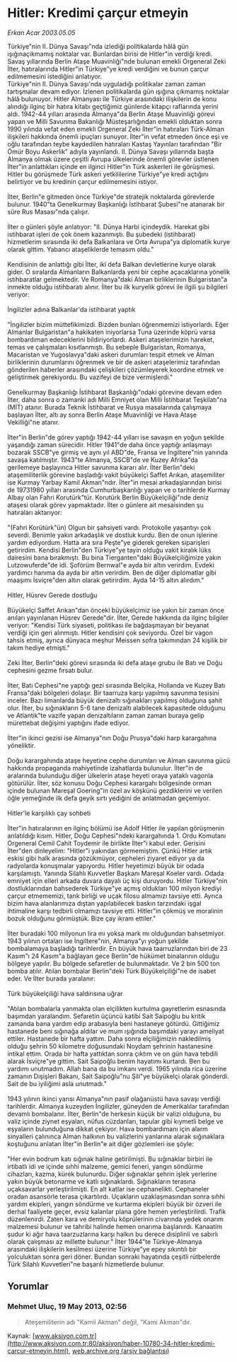 # Hitler: Kredimi çarçur etmeyin

*Erkan Acar 2003.05.05*

<div class="news-detail-text-todays">
 <div>
 </div>
 <div>
 </div>
 <div id="newsSpot">
  <font class="detail-spot">
   Türkiye"nin II. Dünya Savaşı"nda izlediği  politikalarda hâlâ gün ışığınaçıkmamış noktalar var. Bunlardan birisi de Hitler"in verdiği kredi. Savaş yıllarında Berlin Ataşe Muavinliği"nde bulunan emekli Orgeneral Zeki İlter, hatıralarında Hitler"in Türkiye"ye kredi verdiğini ve bunun çarçur edilmemesini istediğini anlatıyor.
  </font>
 </div>
 <div id="newsText">
  <font class="detail-text">
   Türkiye"nin II. Dünya Savaşı'nda uyguladığı politikalar zaman zaman tartışmalar devam ediyor. İzlenen politikalarda gün ışığına çıkmamış noktalar hâlâ bulunuyor. Hitler Almanyası ile Türkiye arasındaki ilişkilerin de konu alındığı ilginç bir hatıra kitabı geçtiğimiz günlerde kitapçı raflarında yerini aldı. 1942-44 yılları arasında Almanya"da Berlin Ataşe Muavinliği görevi yapan ve Milli Savunma Bakanlığı Müsteşarlığından emekli olduktan sonra 1990 yılında vefat eden emekli Orgeneral Zeki İlter"in hatıraları Türk-Alman ilişkileri hakkında önemli ipuçları sunuyor. İlter"in vefat etmeden önce eşi ve oğlu tarafından teybe kaydedilen hatıraları Kastaş Yayınları tarafından "Bir Ömür Boyu Askerlik" adıyla yayınlandı. II. Dünya Savaşı yıllarında başta Almanya olmak üzere çeşitli Avrupa ülkelerinde önemli görevler üstlenen İlter"in anlattıkları içinde en ilginci Hitler"in Türk askerleri ile görüşmesi. Hitler bu görüşmede Türk askeri yetkililerine Türkiye"ye kredi açtığını belirtiyor ve bu kredinin çarçur edilmemesini istiyor.
   <br/>
   <br/>
   İlter, Berlin"e gitmeden önce Türkiye"de stratejik noktalarda görevlerde bulunur. 1940"ta Genelkurmay Başkanlığı İstihbarat Şubesi"ne atanarak bir süre Rus Masası"nda çalışır.
   <br/>
   <br/>
   İlter o günleri şöyle anlatıyor: "II. Dünya Harbi içindeydik. Harekat gibi istihbarat işleri de çok önem kazanmıştı. Bu şubedeki (istihbarat) hizmetlerim sırasında iki defa Balkanlara ve Orta Avrupa"ya diplomatik kurye olarak gittim. Yabancı ataşeliklerde temasım oldu."
   <br/>
   <br/>
   Kendisinin de anlattığı gibi İlter, iki defa Balkan devletlerine kurye olarak gider. O sıralarda Almanların Balkanlarda yeni bir cephe açacaklarına yönelik istihbaratlar gelmektedir. Ve Romanya"daki Alman birliklerinin Bulgaristan"a inmekte olduğu istihbaratı alınır. İlter bu ilk kuryelik görevi ile ilgili şu bilgileri veriyor:
   <br/>
   <br/>
   İngilizler adına Balkanlar'da istihbarat yaptık
   <br/>
   <br/>
   "İngilizler bizim müttefikimizdi. Bizden bunları öğrenmemizi istiyorlardı. Eğer Almanlar Bulgaristan"a hakikaten iniyorlarsa Tuna üzerinde köprü varsa bombardıman edeceklerini bildiriyorlardı. Askeri ataşelerimizin hareket, temas ve çalışmaları kısıtlanmıştı. Bu sebeple Bulgaristan, Romanya, Macaristan ve Yugoslavya"daki askeri durumları tespit etmek ve Alman birliklerinin durumlarını öğrenmek ve bir de askeri ataşelerimiz tarafından gönderilen haberler arasındaki çelişkileri çözümleyerek koordine etmek ve geliştirmek gerekiyordu. Bu vazifeyi de bize vermişlerdi."
   <br/>
   <br/>
   Genelkurmay Başkanlığı İstihbarat Başkanlığı"ndaki görevine devam eden İlter, daha sonra o zamanki adı Milli Emniyet olan Milli İstihbarat Teşkilatı"na (MİT) atanır. Burada Teknik İstihbarat ve Rusya masalarında çalışmaya başlayan İlter, altı ay sonra Berlin Ataşe Muavinliği ve Hava Ataşe Vekilliği"ne atanır.
   <br/>
   <br/>
   İlter"in Berlin"de görev yaptığı 1942-44 yılları ise savaşın en yoğun şekilde yaşandığı zaman sürecidir. Hitler 1941"de daha önce yaptığı anlaşmayı bozarak SSCB"ye girmiş ve aynı yıl ABD"de, Fransa ve İngiltere"nin yanında savaşa katılmıştır. 1943"te Almanya, SSCB"de ve Kuzey Afrika"da gerilemeye başlayınca Hitler savunma kararı alır. İlter Berlin"deki ataşemiliterlik görevine başladığı vakit büyükelçi Saffet Arıkan, ataşemiliter ise Kurmay Yarbay Kamil Akman"ndır. İlter"in mesai arkadaşlarından birisi de 19731980 yılları arasında Cumhurbaşkanlığı yapan ve o tarihlerde Kurmay Albay olan Fahri Korutürk"tür. Korutürk  Berlin Büyükelçiliği"nde deniz ataşesi olarak görev yapmaktadır. İlter o günlere ait mesaisinden şu hatıraları aktarıyor:
   <br/>
   <br/>
   "(Fahri Korütürk"ün) Olgun bir şahsiyeti vardı. Protokolle yaşantıyı çok severdi. Benimle yakın arkadaşlık ve dostluk kurdu. Ben de onun işlerine yardım ediyordum. Hatta ara sıra Peşte"ye giderek gereken siparişleri getirirdim. Kendisi Berlin"den Türkiye"ye tayin olduğu vakit kiralık lüks dairesini bana bırakmıştı. Bu bina Tierganten"daki Büyükelçiliğimize yakın Lutzowuferde"de idi. Şoförüm Bernwal"e ayda bir altın verirdim. Evdeki yardımcı hanıma da ayda bir altın verirdim. Ben de diğer diplomatlar gibi maaşımı İsviçre"den altın olarak getirirdim. Ayda 14-15 altın alırdım."
   <br/>
   <br/>
   Hitler, Hüsrev Gerede dostluğu
   <br/>
   <br/>
   Büyükelçi Saffet Arıkan"dan önceki büyükelçimiz ise yakın bir zaman önce anıları yayınlanan Hüsrev Gerede"dir. İlter, Gerede hakkında da ilginç bilgiler veriyor: "Kendisi Türk siyaseti, politikası ile bağdaşmayan bir beyanat verdiği için geri alınmıştı. Hitler kendisini çok seviyordu. Özel bir vagon tahsis etmiş, ayrıca dünyaca meşhur Meissen sofra takımından 24 kişilik bir takım hediye etmişti."
   <br/>
   <br/>
   Zeki İlter, Berlin"deki görevi sırasında iki defa ataşe grubu ile Batı ve Doğu cephesini gezme fırsatı bulur.
   <br/>
   <br/>
   İlter, Batı Cephesi"ne yaptığı gezi sırasında Belçika, Hollanda ve Kuzey Batı Fransa"daki bölgeleri dolaşır. Bir taarruza karşı yapılmış savunma tesisini inceler. Bazı limanlarda büyük denizaltı sığınakları yapılmış olduğuna şahit olur. İlter, bu sığınakların 5-6 tane denizaltı alabilecek kapasitede olduğunu ve Atlantik"te vazife yapan denizaltıların zaman zaman buraya gelip mürettebat değişimi yaptığını ifade ediyor.
   <br/>
   <br/>
   İlter"in ikinci gezisi ise Almanya"nın Doğu Prusya"daki harp karargahına yöneliktir.
   <br/>
   <br/>
   Doğu karargahında ataşe heyetine cephe durumları ve Alman savunma gücü hakkında propaganda mahiyetinde izahatlarda bulunulur. İlter"in de aralarında bulunduğu diğer ülkelerin ataşe heyeti oraya yataklı vagonla götürülür. İlter, söz konusu Doğu Cephesi karargahı bölgesinde orman içinde bulunan Mareşal Goering"in özel av köşkünü gezdiklerini ve verilen öğle yemeğinde ilk defa geyik sırtı yediğini de anlatmadan geçemiyor.
   <br/>
   <br/>
   Hitler'le karşılıklı çay sohbeti
   <br/>
   <br/>
   İlter"in hatıralarının en ilginç bölümü ise Adolf Hitler ile yapılan görüşmenin anlatıldığı kısım. Hitler, Doğu Cephesi"ndeki karargahında 1. Ordu Komutanı Orgeneral Cemil Cahit Toydemir ile birlikte İlter"i kabul eder. Gerisini İlter"den dinleyelim: "Hitler"i yakından görmemiştim. Çünkü Hitler artık eskisi gibi halk arasında gözükmüyor, cepheleri ziyaret ediyor ya da radyolarda konuşmalar yapıyordu. Hitler heyetimizi büyük bir odada karşılamıştı. Yanında Silahlı Kuvvetler Başkanı Mareşal Koeler vardı. Odada emniyet için elleri arkada duvara dayalı üç kişi duruyordu. Hitler Türkiye"nin dostluklarından bahsederek Türkiye"ye açmış oldukları 100 milyon krediyi çarçur etmememizi, tank birliği ve uçak filosu almamızı tavsiye etti. Ayrıca bizim hava alanlarımıza dıştan yapılabilecek baskın tarzındaki işgal ihtimaline karşı tedbirli olmamızı tavsiye etti. Hitler"in çökmüş ve moralinin bozuk olduğunu görmüştük. Bize çay ikram ettiler."
   <br/>
   <br/>
   İlter buradaki 100 milyonun lira mı yoksa mark mı olduğundan bahsetmiyor. 1943 yılının ortaları ise İngiltere"nin, Almanya"yı yoğun şekilde bombalamaya başladığı tarihlerdir. En büyük hava taarruzlarından biri de 23 Kasım"ı 24 Kasım"a bağlayan gece Berlin"de hükümet binalarının olduğu bölgeye yapılır. Bu bölgede sefaretler de bulunmaktadır. Ve 2 bin 500 ton bomba atılır. Atılan bombalar Berlin"deki Türk Büyükelçiliği"ne de isabet eder. Ve İlter burada yaralanır:
   <br/>
   <br/>
   Türk büyükelçiliği hava saldırısına uğrar
   <br/>
   <br/>
   "Atılan bombalarla yanmakta olan elçilikten kurtulma gayretlerim esnasında başımdan yaralandım. Sefaretin üçüncü katibi Sait Saipoğlu bu kritik zamanda bana yardım edip arabasıyla beni hastaneye götürdü. Gittiğimiz hastanede beni sığınağa aldılar ve mum ışığında başımdaki yarayı ameliyat ettiler. Hastanede bir hafta yattım. Daha sonra elçiliğimizin nakledilmiş olduğu şehrin 50 kilometre doğusundaki Noydam şehrinin hastanesine intikal ettim. Orada bir hafta yattıktan sonra çıktım ve on gün hava tebdili alarak İsviçre"ye gittim. Sait Saipoğlu benim hayatımı kurtardı. Ben bu yardımı unutmadım. Allah bana da bu imkanı verdi. 1965 yılında rica üzerine zamanın Dışişleri Bakanı, Sait Saipoğlu"nu Şili"ye büyükelçi olarak gönderdi. Sait de bu iyiliğimi asla unutmadı."
   <br/>
   <br/>
   1943 yılının ikinci yarısı Almanya"nın pasif olağanüstü hava savaşı verdiği tarihlerdir. Almanya kuzeyden İngilizler, güneyden de Amerikalılar tarafından devamlı bombalanır. İlter, Berlin"de herkesin küçük bir valizi olduğuna, bu valiz içinde ziynet eşyaları, nüfus cüzdanları, tapular gibi kıymetli belge ve eşyaların bulunduğuna dikkat çekiyor. Hava bombardımanı için alarm sinyalleri çalınınca Alman halkının bu valizlerini yanlarına alarak sığınaklara koştuğunu anlatan İlter"in Berlin"e ait diğer gözlemleri ise şöyle:
   <br/>
   <br/>
   "Her evin bodrum katı sığınak haline getirilmişti. Bu sığınaklar birbiri ile irtibatlı idi ve içinde sıhhi malzeme, gemici feneri, yangın söndürme cihazları, kazma, kürek bulunurdu. Diğer sığınaklar şehrin işlek yerlerine yakın büyük betonarme ve katlı sığınaklardı. Sığınakların terasına uçaksavarlar yerleştirilmişti. En alt katlar ise cephanelikti. Cephaneler oradan asansörle terasa çıkartılırdı. Uçakların uzaklaşmasından sonra sıhhi yardım ekipleri, yangın söndürme ve kurtarma ekipleri büyük bir özveri ile derhal faaliyete geçer, evsiz kalanlar plana göre hemen yerleştirilirdi. Trafik düzenlenirdi. Zaten kara ve demiryolu köprülerinin civarında yedek onarım malzemesi bulunur ve tahribi halinde hemen onarıma başlanırdı. Kanaatim şudur ki ağır hava taarzuzlarına karşı halkın bu derece disiplinli ve sabırlı olarak çalışması az millette bulunur." İlter 1944"te Türkiye-Almanya arasındaki ilişkilerin kesilmesi üzerine Türkiye"ye epey sıkıntılı bir yolculuktan sonra geri döner. Bundan sonraki hayatında çeşitli rütbelerde Türk Silahlı Kuvvetleri"ne başarılı hizmetlerde bulunur.
   <br/>
  </font>
 </div>
 <div>
 </div>
 <div>
 </div>
</div>


## Yorumlar

### Mehmet Uluç, 19 May 2013, 02:56
> Ateşemiliterin adı "Kamil Akman" değil, "Kami Akman"dır.

Kaynak: [www.aksiyon.com.tr](http://www.aksiyon.com.tr:80/aksiyon/haber-10780-34-hitler-kredimi-carcur-etmeyin.html), [web.archive.org (arşiv bağlantısı)](http://web.archive.org/web/20130624001413/http://www.aksiyon.com.tr:80/aksiyon/haber-10780-34-hitler-kredimi-carcur-etmeyin.html)
